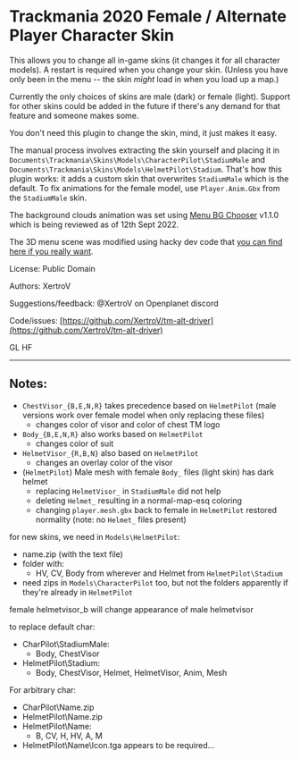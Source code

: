 # Trackmania 2020 Female / Alternate Player Character Skin

This allows you to change all in-game skins (it changes it for all character models).
A restart is required when you change your skin.
(Unless you have only been in the menu -- the skin *might* load in when you load up a map.)

Currently the only choices of skins are male (dark) or female (light).
Support for other skins could be added in the future if there's any demand for that feature and someone makes some.

You don't need this plugin to change the skin, mind, it just makes it easy.

The manual process involves extracting the skin yourself and placing it in `Documents\Trackmania\Skins\Models\CharacterPilot\StadiumMale` and `Documents\Trackmania\Skins\Models\HelmetPilot\Stadium`.
That's how this plugin works: it adds a custom skin that overwrites `StadiumMale` which is the default.
To fix animations for the female model, use `Player.Anim.Gbx` from the `StadiumMale` skin.

The background clouds animation was set using [Menu BG Chooser](https://openplanet.dev/plugin/menu-bg-chooser) v1.1.0 which is being reviewed as of 12th Sept 2022.

The 3D menu scene was modified using hacky dev code that [you can find here if you really want](https://github.com/XertroV/tm-menu-bg-refls/tree/35f58a3ba5babd1ddde5d639553b9efe3fffcc09).

License: Public Domain

Authors: XertroV

Suggestions/feedback: @XertroV on Openplanet discord

Code/issues: [https://github.com/XertroV/tm-alt-driver](https://github.com/XertroV/tm-alt-driver)

GL HF

-----------

## Notes:

* `ChestVisor_{B,E,N,R}` takes precedence based on `HelmetPilot` (male versions work over female model when only replacing these files)
  * changes color of visor and color of chest TM logo
* `Body_{B,E,N,R}` also works based on `HelmetPilot`
  * changes color of suit
* `HelmetVisor_{R,B,N}` also based on `HelmetPilot`
  * changes an overlay color of the visor
* (`HelmetPilot`) Male mesh with female `Body_` files (light skin) has dark helmet
  * replacing `HelmetVisor_` in `StadiumMale` did not help
  * deleting `Helmet_` resulting in a normal-map-esq coloring
  * changing `player.mesh.gbx` back to female in `HelmetPilot` restored normality (note: no `Helmet_` files present)

for new skins, we need in `Models\HelmetPilot`:
  * name.zip (with the text file)
  * folder with:
    * HV, CV, Body from wherever and Helmet from `HelmetPilot\Stadium`
  * need zips in `Models\CharacterPilot` too, but not the folders apparently if they're already in `HelmetPilot`

female helmetvisor_b will change appearance of male helmetvisor

to replace default char:
- CharPilot\StadiumMale:
  - Body, ChestVisor
- HelmetPilot\Stadium:
  - Body, ChestVisor, Helmet, HelmetVisor, Anim, Mesh

For arbitrary char:
- CharPilot\Name.zip
- HelmetPilot\Name.zip
- HelmetPilot\Name:
  - B, CV, H, HV, A, M
- HelmetPilot\Name\Icon.tga appears to be required...
